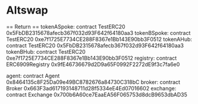 # Altswap

== Return ==
tokenASpoke: contract TestERC20 0x5FbDB2315678afecb367f032d93F642f64180aa3
tokenBSpoke: contract TestERC20 0xe7f1725E7734CE288F8367e1Bb143E90bb3F0512
tokenAHub: contract TestERC20 0x5FbDB2315678afecb367f032d93F642f64180aa3
tokenBHub: contract TestERC20 0xe7f1725E7734CE288F8367e1Bb143E90bb3F0512
registry: contract ERC6909Registry 0x9fE46736679d2D9a65F0992F2272dE9f3c7fa6e0

agent: contract Agent 0x8464135c8F25Da09e49BC8782676a84730C318bC
broker: contract Broker 0x663F3ad617193148711d28f5334eE4Ed07016602
exchange: contract Exchange 0x700b6A60ce7EaaEA56F065753d8dcB9653dbAD35